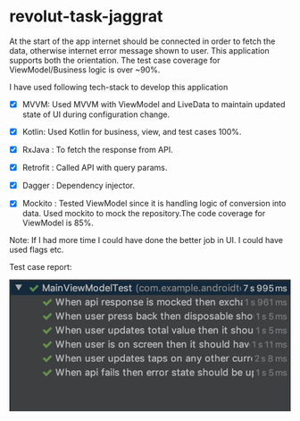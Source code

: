 # revolut-task-jaggrat

At the start of the app internet should be connected in order to fetch the data, otherwise internet error message shown to user. This application supports both the orientation. The test case coverage for ViewModel/Business logic is over ~90%.

I have used following tech-stack to develop this application

- [x] MVVM: Used MVVM with ViewModel and LiveData to maintain updated state of UI during configuration change.
- [x] Kotlin: Used Kotlin for business, view, and test cases 100%. 
- [x] RxJava : To fetch the response from API. 
- [x] Retrofit : Called API with query params.
- [x] Dagger : Dependency injector. 
- [x] Mockito : Tested ViewModel since it is handling logic of conversion into data. Used mockito to mock the repository.The code coverage for ViewModel is 85%.
 

Note: If I had more time I could have done the better job in UI. I could have used flags etc.

Test case report: 

![alt text](https://github.com/Jaggrat-Singh/rev-task/blob/master/revolut/test_report.png)



